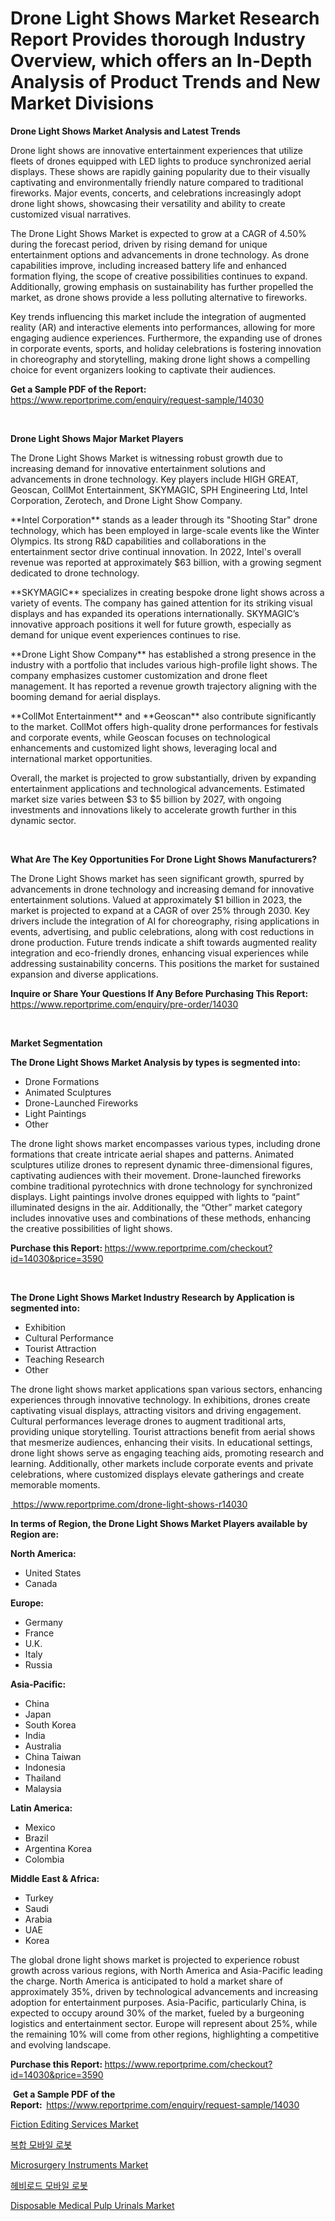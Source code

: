 <p><h1>Drone Light Shows Market Research Report Provides thorough Industry Overview, which offers an In-Depth Analysis of Product Trends and New Market Divisions</h1></p><p><strong>Drone Light Shows Market Analysis and Latest Trends</strong></p>
<p><p>Drone light shows are innovative entertainment experiences that utilize fleets of drones equipped with LED lights to produce synchronized aerial displays. These shows are rapidly gaining popularity due to their visually captivating and environmentally friendly nature compared to traditional fireworks. Major events, concerts, and celebrations increasingly adopt drone light shows, showcasing their versatility and ability to create customized visual narratives.</p><p>The Drone Light Shows Market is expected to grow at a CAGR of 4.50% during the forecast period, driven by rising demand for unique entertainment options and advancements in drone technology. As drone capabilities improve, including increased battery life and enhanced formation flying, the scope of creative possibilities continues to expand. Additionally, growing emphasis on sustainability has further propelled the market, as drone shows provide a less polluting alternative to fireworks.</p><p>Key trends influencing this market include the integration of augmented reality (AR) and interactive elements into performances, allowing for more engaging audience experiences. Furthermore, the expanding use of drones in corporate events, sports, and holiday celebrations is fostering innovation in choreography and storytelling, making drone light shows a compelling choice for event organizers looking to captivate their audiences.</p></p>
<p><strong>Get a Sample PDF of the Report:&nbsp;</strong> <a href="https://www.reportprime.com/enquiry/request-sample/14030">https://www.reportprime.com/enquiry/request-sample/14030</a></p>
<p>&nbsp;</p>
<p><strong>Drone Light Shows Major Market Players</strong></p>
<p><p>The Drone Light Shows Market is witnessing robust growth due to increasing demand for innovative entertainment solutions and advancements in drone technology. Key players include HIGH GREAT, Geoscan, CollMot Entertainment, SKYMAGIC, SPH Engineering Ltd, Intel Corporation, Zerotech, and Drone Light Show Company.</p><p>**Intel Corporation** stands as a leader through its "Shooting Star" drone technology, which has been employed in large-scale events like the Winter Olympics. Its strong R&D capabilities and collaborations in the entertainment sector drive continual innovation. In 2022, Intel's overall revenue was reported at approximately $63 billion, with a growing segment dedicated to drone technology.</p><p>**SKYMAGIC** specializes in creating bespoke drone light shows across a variety of events. The company has gained attention for its striking visual displays and has expanded its operations internationally. SKYMAGIC’s innovative approach positions it well for future growth, especially as demand for unique event experiences continues to rise.</p><p>**Drone Light Show Company** has established a strong presence in the industry with a portfolio that includes various high-profile light shows. The company emphasizes customer customization and drone fleet management. It has reported a revenue growth trajectory aligning with the booming demand for aerial displays.</p><p>**CollMot Entertainment** and **Geoscan** also contribute significantly to the market. CollMot offers high-quality drone performances for festivals and corporate events, while Geoscan focuses on technological enhancements and customized light shows, leveraging local and international market opportunities.</p><p>Overall, the market is projected to grow substantially, driven by expanding entertainment applications and technological advancements. Estimated market size varies between $3 to $5 billion by 2027, with ongoing investments and innovations likely to accelerate growth further in this dynamic sector.</p></p>
<p>&nbsp;</p>
<p><strong>What Are The Key Opportunities For Drone Light Shows Manufacturers?</strong></p>
<p><p>The Drone Light Shows market has seen significant growth, spurred by advancements in drone technology and increasing demand for innovative entertainment solutions. Valued at approximately $1 billion in 2023, the market is projected to expand at a CAGR of over 25% through 2030. Key drivers include the integration of AI for choreography, rising applications in events, advertising, and public celebrations, along with cost reductions in drone production. Future trends indicate a shift towards augmented reality integration and eco-friendly drones, enhancing visual experiences while addressing sustainability concerns. This positions the market for sustained expansion and diverse applications.</p></p>
<p><strong>Inquire or Share Your Questions If Any Before Purchasing This Report:</strong> <a href="https://www.reportprime.com/enquiry/pre-order/14030">https://www.reportprime.com/enquiry/pre-order/14030</a></p>
<p>&nbsp;</p>
<p><strong>Market Segmentation</strong></p>
<p><strong>The Drone Light Shows Market Analysis by types is segmented into:</strong></p>
<p><ul><li>Drone Formations</li><li>Animated Sculptures</li><li>Drone-Launched Fireworks</li><li>Light Paintings</li><li>Other</li></ul></p>
<p><p>The drone light shows market encompasses various types, including drone formations that create intricate aerial shapes and patterns. Animated sculptures utilize drones to represent dynamic three-dimensional figures, captivating audiences with their movement. Drone-launched fireworks combine traditional pyrotechnics with drone technology for synchronized displays. Light paintings involve drones equipped with lights to “paint” illuminated designs in the air. Additionally, the “Other” market category includes innovative uses and combinations of these methods, enhancing the creative possibilities of light shows.</p></p>
<p><strong>Purchase this Report:&nbsp;</strong><a href="https://www.reportprime.com/checkout?id=14030&price=3590">https://www.reportprime.com/checkout?id=14030&price=3590</a></p>
<p>&nbsp;</p>
<p><strong>The Drone Light Shows Market Industry Research by Application is segmented into:</strong></p>
<p><ul><li>Exhibition</li><li>Cultural Performance</li><li>Tourist Attraction</li><li>Teaching Research</li><li>Other</li></ul></p>
<p><p>The drone light shows market applications span various sectors, enhancing experiences through innovative technology. In exhibitions, drones create captivating visual displays, attracting visitors and driving engagement. Cultural performances leverage drones to augment traditional arts, providing unique storytelling. Tourist attractions benefit from aerial shows that mesmerize audiences, enhancing their visits. In educational settings, drone light shows serve as engaging teaching aids, promoting research and learning. Additionally, other markets include corporate events and private celebrations, where customized displays elevate gatherings and create memorable moments.</p></p>
<p><a href="https://www.reportprime.com/drone-light-shows-r14030">&nbsp;https://www.reportprime.com/drone-light-shows-r14030</a></p>
<p><strong>In terms of Region, the Drone Light Shows Market Players available by Region are:</strong></p>
<p>
    <p> <strong> North America: </strong>
        <ul>
            <li>United States</li>
            <li>Canada</li>
        </ul>
        </p> 
    <p> <strong> Europe: </strong>
        <ul>
            <li>Germany</li>
            <li>France</li>
            <li>U.K.</li>
            <li>Italy</li>
            <li>Russia</li>
        </ul>
        </p> 
    <p> <strong> Asia-Pacific: </strong>
        <ul>
            <li>China</li>
            <li>Japan</li>
            <li>South Korea</li>
            <li>India</li>
            <li>Australia</li>
            <li>China Taiwan</li>
            <li>Indonesia</li>
            <li>Thailand</li>
            <li>Malaysia</li>
        </ul>
        </p> 
    <p> <strong> Latin America: </strong>
        <ul>
            <li>Mexico</li>
            <li>Brazil</li>
            <li>Argentina Korea</li>
            <li>Colombia</li>
        </ul>
        </p> 
    <p> <strong> Middle East & Africa: </strong>
        <ul>
            <li>Turkey</li>
            <li>Saudi</li>
            <li>Arabia</li>
            <li>UAE</li>
            <li>Korea</li>
        </ul>
    </p>
    </p>
<p><p>The global drone light shows market is projected to experience robust growth across various regions, with North America and Asia-Pacific leading the charge. North America is anticipated to hold a market share of approximately 35%, driven by technological advancements and increasing adoption for entertainment purposes. Asia-Pacific, particularly China, is expected to occupy around 30% of the market, fueled by a burgeoning logistics and entertainment sector. Europe will represent about 25%, while the remaining 10% will come from other regions, highlighting a competitive and evolving landscape.</p></p>
<p><strong>Purchase this Report: </strong><a href="https://www.reportprime.com/checkout?id=14030&price=3590">https://www.reportprime.com/checkout?id=14030&price=3590</a></p>
<p>&nbsp;<strong>Get a Sample PDF of the Report:&nbsp;&nbsp;</strong><a href="https://www.reportprime.com/enquiry/request-sample/14030">https://www.reportprime.com/enquiry/request-sample/14030</a></p>
<p><strong></strong></p>
<p><p><a href="https://github.com/nicoletavirag/Market-Research-Report-List-5/blob/main/fiction-editing-services-market.md">Fiction Editing Services Market</a></p><p><a href="https://medium.com/@kelvinfeenrey98677/compound-mobile-robots-market-%EC%9D%98-%EA%B8%80%EB%A1%9C%EB%B2%8C-%EC%8B%9C%EC%9E%A5-%EA%B0%9C%EC%9A%94%EB%8A%94-%EC%A0%84-%EC%84%B8%EA%B3%84-%EB%B0%8F-%EC%A3%BC%EC%9A%94-%EC%8B%9C%EC%9E%A5%EC%9D%98-%EC%82%B0%EC%97%85%EC%97%90-%EC%98%81%ED%96%A5%EC%9D%84-%EB%AF%B8%EC%B9%98%EB%8A%94-%EC%A3%BC%EC%9A%94-%ED%8A%B8%EB%A0%8C%EB%93%9C%EC%97%90-%EB%8C%80%ED%95%9C-%EB%8F%85%ED%8A%B9%ED%95%9C-%EA%B4%80%EC%A0%90%EC%9D%84-%EC%A0%9C%EA%B3%B5%ED%95%A9%EB%8B%88%EB%8B%A4-ea0ad196a51f">복합 모바일 로봇</a></p><p><a href="https://medium.com/@minervawunsch/in-the-microsurgery-instruments-market-the-main-focus-is-on-keeping-costs-low-and-getting-the-c0623857b59e">Microsurgery Instruments Market</a></p><p><a href="https://medium.com/@kelvinfeenrey98677/heavy-load-mobile-robots-market-%EC%9D%98-%EA%B8%80%EB%A1%9C%EB%B2%8C-%EC%8B%9C%EC%9E%A5-%EA%B0%9C%EC%9A%94%EB%8A%94-%EC%A0%84-%EC%84%B8%EA%B3%84-%EB%B0%8F-%EC%A3%BC%EC%9A%94-%EC%8B%9C%EC%9E%A5%EC%9D%98-%EC%82%B0%EC%97%85%EC%97%90-%EC%98%81%ED%96%A5%EC%9D%84-%EB%AF%B8%EC%B9%98%EB%8A%94-%EC%A3%BC%EC%9A%94-%ED%8A%B8%EB%A0%8C%EB%93%9C%EC%97%90-%EB%8C%80%ED%95%9C-%EB%8F%85%ED%8A%B9%ED%95%9C-%EA%B4%80%EC%A0%90%EC%9D%84-%EC%A0%9C%EA%B3%B5%ED%95%A9%EB%8B%88%EB%8B%A4-6654f5f0d5bb">헤비로드 모바일 로봇</a></p><p><a href="https://medium.com/@gordonparr1969/the-comprehensive-disposable-medical-pulp-urinals-market-research-report-is-essential-for-29f97042913f">Disposable Medical Pulp Urinals Market</a></p></p>